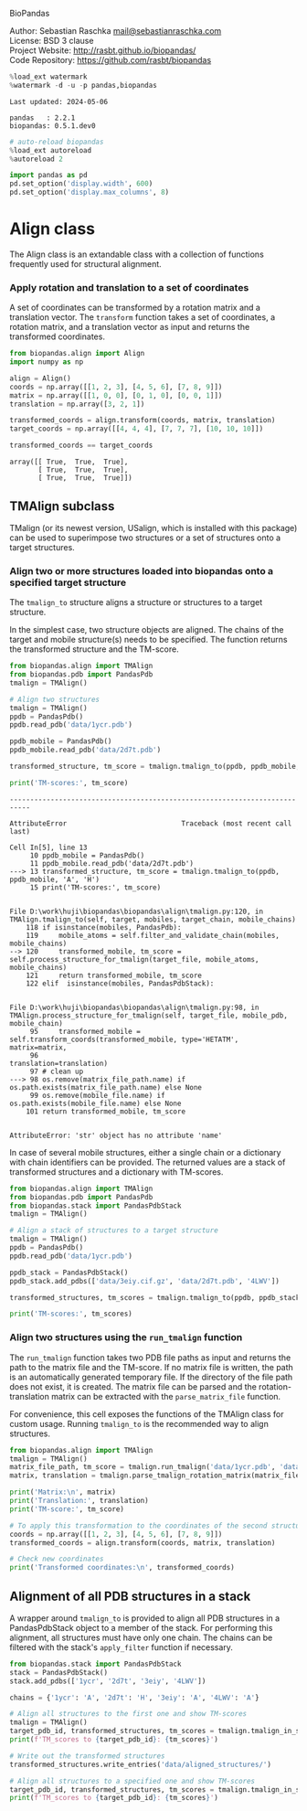 BioPandas

Author: Sebastian Raschka <mail@sebastianraschka.com>  
License: BSD 3 clause  
Project Website: http://rasbt.github.io/biopandas/  
Code Repository: https://github.com/rasbt/biopandas 


```python
%load_ext watermark
%watermark -d -u -p pandas,biopandas
```

    Last updated: 2024-05-06
    
    pandas   : 2.2.1
    biopandas: 0.5.1.dev0
    


```python
# auto-reload biopandas
%load_ext autoreload
%autoreload 2
```


```python
import pandas as pd
pd.set_option('display.width', 600)
pd.set_option('display.max_columns', 8)
```

# Align class

The Align class is an extandable class with a collection of functions frequently used for structural alignment.


### Apply rotation and translation to a set of coordinates
A set of coordinates can be transformed by a rotation matrix and a translation vector. The `transform` function takes a set of coordinates, a rotation matrix, and a translation vector as input and returns the transformed coordinates.


```python
from biopandas.align import Align
import numpy as np

align = Align()
coords = np.array([[1, 2, 3], [4, 5, 6], [7, 8, 9]])
matrix = np.array([[1, 0, 0], [0, 1, 0], [0, 0, 1]])
translation = np.array([3, 2, 1])

transformed_coords = align.transform(coords, matrix, translation)
target_coords = np.array([[4, 4, 4], [7, 7, 7], [10, 10, 10]])

transformed_coords == target_coords
```




    array([[ True,  True,  True],
           [ True,  True,  True],
           [ True,  True,  True]])



## TMAlign subclass

TMalign (or its newest version, USalign, which is installed with this package) can be used to superimpose two structures or a set of structures onto a target structures.

### Align two or more structures loaded into biopandas onto a specified target structure

The `tmalign_to` structure aligns a structure or structures to a target structure.

In the simplest case, two structure objects are aligned. The chains of the target and mobile structure(s) needs to be specified. The function returns the transformed structure and the TM-score.


```python
from biopandas.align import TMAlign
from biopandas.pdb import PandasPdb
tmalign = TMAlign()

# Align two structures
tmalign = TMAlign()
ppdb = PandasPdb()
ppdb.read_pdb('data/1ycr.pdb')

ppdb_mobile = PandasPdb()
ppdb_mobile.read_pdb('data/2d7t.pdb')

transformed_structure, tm_score = tmalign.tmalign_to(ppdb, ppdb_mobile, 'A', 'H')

print('TM-scores:', tm_score)
```


    ---------------------------------------------------------------------------

    AttributeError                            Traceback (most recent call last)

    Cell In[5], line 13
         10 ppdb_mobile = PandasPdb()
         11 ppdb_mobile.read_pdb('data/2d7t.pdb')
    ---> 13 transformed_structure, tm_score = tmalign.tmalign_to(ppdb, ppdb_mobile, 'A', 'H')
         15 print('TM-scores:', tm_score)
    

    File D:\work\huji\biopandas\biopandas\align\tmalign.py:120, in TMAlign.tmalign_to(self, target, mobiles, target_chain, mobile_chains)
        118 if isinstance(mobiles, PandasPdb):
        119     mobile_atoms = self.filter_and_validate_chain(mobiles, mobile_chains)
    --> 120     transformed_mobile, tm_score = self.process_structure_for_tmalign(target_file, mobile_atoms, mobile_chains)
        121     return transformed_mobile, tm_score
        122 elif  isinstance(mobiles, PandasPdbStack):
    

    File D:\work\huji\biopandas\biopandas\align\tmalign.py:98, in TMAlign.process_structure_for_tmalign(self, target_file, mobile_pdb, mobile_chain)
         95     transformed_mobile = self.transform_coords(transformed_mobile, type='HETATM', matrix=matrix,
         96                                                translation=translation)
         97 # clean up
    ---> 98 os.remove(matrix_file_path.name) if os.path.exists(matrix_file_path.name) else None
         99 os.remove(mobile_file.name) if os.path.exists(mobile_file.name) else None
        101 return transformed_mobile, tm_score
    

    AttributeError: 'str' object has no attribute 'name'


 In case of several mobile structures, either a single chain or a dictionary with chain identifiers can be provided. The returned values are a stack of transformed structures and a dictionary with TM-scores. 


```python
from biopandas.align import TMAlign
from biopandas.pdb import PandasPdb
from biopandas.stack import PandasPdbStack
tmalign = TMAlign()

# Align a stack of structures to a target structure
tmalign = TMAlign()
ppdb = PandasPdb()
ppdb.read_pdb('data/1ycr.pdb')

ppdb_stack = PandasPdbStack()
ppdb_stack.add_pdbs(['data/3eiy.cif.gz', 'data/2d7t.pdb', '4LWV'])

transformed_structures, tm_scores = tmalign.tmalign_to(ppdb, ppdb_stack, 'A', {'2d7t': 'H', '3eiy': 'A', '4LWV': 'A'})

print('TM-scores:', tm_scores)
```

### Align two structures using the `run_tmalign` function


The `run_tmalign` function takes two PDB file paths as input and returns the path to the matrix file and the TM-score. If no matrix file is written, the path is an automatically generated temporary file. If the directory of the file path does not exist, it is created.
The matrix file can be parsed and the rotation-translation matrix can be extracted with the `parse_matrix_file` function.

For convenience, this cell exposes the functions of the TMAlign class for custom usage. Running `tmalign_to` is the recommended way to align structures.


```python
from biopandas.align import TMAlign
tmalign = TMAlign()
matrix_file_path, tm_score = tmalign.run_tmalign('data/1ycr.pdb', 'data/2d7t.pdb', 'data/tmalign_output/tmalign_matrix.txt')
matrix, translation = tmalign.parse_tmalign_rotation_matrix(matrix_file_path)

print('Matrix:\n', matrix)
print('Translation:', translation)
print('TM-score:', tm_score)

# To apply this transformation to the coordinates of the second structure, the `transform` function can be used
coords = np.array([[1, 2, 3], [4, 5, 6], [7, 8, 9]])
transformed_coords = align.transform(coords, matrix, translation)

# Check new coordinates
print('Transformed coordinates:\n', transformed_coords)
```

## Alignment of all PDB structures in a stack

A wrapper around `tmalign_to` is provided to align all PDB structures in a PandasPdbStack object to a member of the stack. For performing this alignment, all structures must have only one chain. The chains can be filtered with the stack's `apply_filter` function if necessary.


```python
from biopandas.stack import PandasPdbStack
stack = PandasPdbStack()
stack.add_pdbs(['1ycr', '2d7t', '3eiy', '4LWV'])

chains = {'1ycr': 'A', '2d7t': 'H', '3eiy': 'A', '4LWV': 'A'}

# Align all structures to the first one and show TM-scores
tmalign = TMAlign()
target_pdb_id, transformed_structures, tm_scores = tmalign.tmalign_in_stack(stack, chains)
print(f'TM_scores to {target_pdb_id}: {tm_scores}')

# Write out the transformed structures
transformed_structures.write_entries('data/aligned_structures/')
```


```python
# Align all structures to a specified one and show TM-scores
target_pdb_id, transformed_structures, tm_scores = tmalign.tmalign_in_stack(stack, chains, target='2d7t')
print(f'TM_scores to {target_pdb_id}: {tm_scores}')
```
